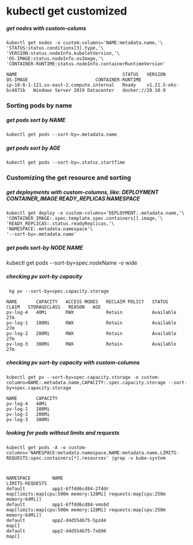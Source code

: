 # kubectl get customized


##### get nodes with custom-colums
```
kubectl get nodes -o custom-columns='NAME:metadata.name,'\
'STATUS:status.conditions[3].type,'\
'VERSION:status.nodeInfo.kubeletVersion,'\
'OS-IMAGE:status.nodeInfo.osImage,'\
'CONTAINER-RUNTIME:status.nodeInfo.containerRuntimeVersion'
```
```
NAME                                       STATUS   VERSION               OS-IMAGE                         CONTAINER-RUNTIME
ip-10-0-1-121.us-east-2.compute.internal   Ready    v1.21.5-eks-bc4871b   Windows Server 2019 Datacenter   docker://20.10.9
```

### Sorting pods by name


##### get pods sort by NAME
```
kubectl get pods --sort-by=.metadata.name
```

##### get pods sort by AGE
```
kubectl get pods --sort-by=.status.startTime 
```

### Customizing the get resource and sorting
##### get deployments with custom-columns, like: DEPLOYMENT   CONTAINER_IMAGE   READY_REPLICAS   NAMESPACE 
```
kubectl get deploy -o custom-columns='DEPLOYMENT:.metadata.name,'\
'CONTAINER_IMAGE:.spec.template.spec.containers[].image,'\
'READY_REPLICAS:.status.readyReplicas,'\
'NAMESPACE:.metadata.namespace'\
'--sort-by=.metadata.name'
```

##### get pods sort-by NODE NAME

kubectl get pods --sort-by=spec.nodeName -o wide




##### checking pv sort-by capacity
```
 kg pv --sort-by=spec.capacity.storage
 ```
 ```
NAME       CAPACITY   ACCESS MODES   RECLAIM POLICY   STATUS      CLAIM   STORAGECLASS   REASON   AGE
pv-log-4   40Mi       RWX            Retain           Available                                   27m
pv-log-1   100Mi      RWX            Retain           Available                                   27m
pv-log-2   200Mi      RWX            Retain           Available                                   27m
pv-log-3   300Mi      RWX            Retain           Available                                   27m
```

##### checking pv sort-by capacity with custom-columns
```
kubectl get pv --sort-by=spec.capacity.storage -o custom-columns=NAME:.metadata.name,CAPACITY:.spec.capacity.storage --sort-by=spec.capacity.storage
```
```
NAME       CAPACITY
pv-log-4   40Mi
pv-log-1   100Mi
pv-log-2   200Mi
pv-log-3   300Mi
```



##### looking for pods without limits and requests 
```
kubectl get pods -A -o custom-columns='NAMESPACE:metadata.namespace,NAME:metadata.name,LIMITS-REQUESTS:spec.containers[*].resources' |grep -v kube-system
```
#
```
NAMESPACE        NAME                                                        LIMITS-REQUESTS
default          app1-6ffdd6cd84-2f4dr                                       map[limits:map[cpu:500m memory:128Mi] requests:map[cpu:250m memory:64Mi]]
default          app1-6ffdd6cd84-vms6d                                       map[limits:map[cpu:500m memory:128Mi] requests:map[cpu:250m memory:64Mi]]
default          app2-d4d554b75-5pz44                                        map[]
default          app2-d4d554b75-7x696                                        map[]
```



```
